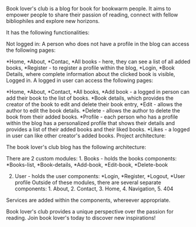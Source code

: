 Book lover's club is a blog for book for bookwarm people. It aims to empower people to share their passion of reading, connect with fellow bibliophiles and explore new horizons.

It has the following functionalities:

Not logged in:
A person who does not have a profile in the blog can access the following pages:

*Home, 
*About, 
*Contac, 
*All books - here, they can see a list of all added books,
*Register - to register a profile within the blog, 
*Login, 
*Book Details, where complete information about the clicked book is visible,
Logged in.
A logged in user can access the following pages:

*Home, 
*About, 
*Contact,
*All books,
*Add book - a logged in person can add their book to the list of books.
*Book details, which provides the creator of the book to edit and delete their book entry,
*Edit - allows the author to edit the book details.
*Delete - allows the author to delete the book from their added books.
*Profile - each person who has a profile within the blog has a personalized profile that shows their details and provides a list of their added books and their liked books. 
*Likes - a logged in user can like other creator's added books.
Project architecture:

The book lover's club blog has the following architecture:

There are 2 custom modules: 1. Books - holds the books components: *Books-list, *Book-details, *Add-book, *Edit-book, *Delete-book

2. User - holds the user components:
    *Login,
    *Register,
    *Logout,
    *User profile
Outside of these modules, there are several separate components: 1. About, 2. Contact, 3. Home, 4. Navigation, 5. 404

Services are added within the components, whereever appropriate.

Book lover's club provides a unique perspective over the passion for reading. Join book lover's today to discover new inspirations!
